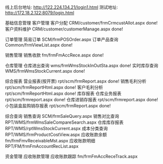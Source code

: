线上后台地址: http://122.224.134.21/login1.html
测试地址: http://172.18.2.122:8079/login.html


基础信息管理
    客户管理
        客户分配                        CRM/customer/frmCrmcustAllot.aspx               done!
        客户资料维护                     CRM/customer/customerManage.aspx                done!

订单管理
    简易订单                            SCM/frmPOSOrder.aspx
    订单产品查询                          Common/frmViewList.aspx                         done!

销售管理
    销售收款                            fm/frmFmAccRece.aspx                            done!

仓库管理
    仓库进出查询                          wms/frmWmsStockInOutSta.aspx                    done!
    实时库存查询                          WMS/frmWmsStockCurrent.aspx                     done!

综合报表
    营业报表(按开票)                       rpt/scm/frmReport.aspx                          done!
    销售毛利分析                          rpt/scm/frmReportHtml.aspx                      done!
    客户毛利分析                          rpt/scm/frmReportHtml.aspx                      done!
    库存报表
        仓库业务报表                      rpt/scm/frmreport.aspx                          done!
        仓库进销存报表                     rpt/scm/frmreport.aspx                          done!
        小包装盒盐购销存报表                  rpt/scm/frmReport.aspx                       done!

综合查询
    销售查询                             SCM/frmSaleQuery.aspx
    销售对比查询                          RPT/WMS/frmWmsSaleCompareSearch.aspx
    仓库库存报表                          RPT/WMS/rptWmsStockCurrent.aspx
    成本分类查询                          RPT/WMS/frmProductCostView.aspx
    应收账款余额                          fm/frmFmvReceivableMst.aspx
    应收账款明细                          RPT/FM/frmFmAccountRecList.aspx

资金管理
    应收账款管理
        应收账款跟踪                      fm/frmFmAccReceTrack.aspx